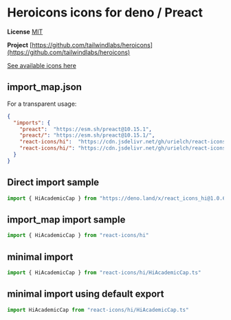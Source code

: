 # Heroicons icons for deno / Preact

**License** [MIT](https://opensource.org/licenses/MIT)

**Project** [https://github.com/tailwindlabs/heroicons](https://github.com/tailwindlabs/heroicons)

[See available icons here](https://react-icons.github.io/react-icons/icons?name=hi)

## import_map.json

For a transparent usage:

```json
{
  "imports": {
    "preact":  "https://esm.sh/preact@10.15.1",
    "preact/": "https://esm.sh/preact@10.15.1/",
    "react-icons/hi":  "https://cdn.jsdelivr.net/gh/urielch/react-icons-hi@1.0.6/mod.ts",
    "react-icons/hi/": "https://cdn.jsdelivr.net/gh/urielch/react-icons-hi@1.0.6/ico/",
  }
}
```

## Direct import sample

```ts
import { HiAcademicCap } from "https://deno.land/x/react_icons_hi@1.0.6/mod.ts"
```

## import_map import sample

```ts
import { HiAcademicCap } from "react-icons/hi"
```

## minimal import

```ts
import { HiAcademicCap } from "react-icons/hi/HiAcademicCap.ts"
```

## minimal import using default export

```ts
import HiAcademicCap from "react-icons/hi/HiAcademicCap.ts"
```

